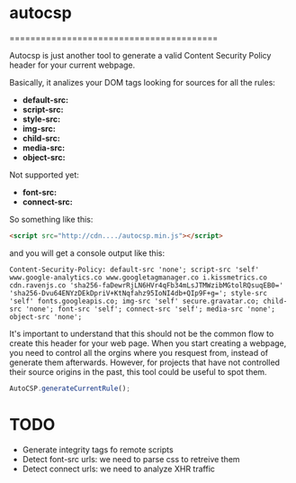 # autocsp
========================================

Autocsp is just another tool to generate a valid Content Security Policy header
for your current webpage.

Basically, it analizes your DOM tags looking for sources for all the rules:

- **default-src:**
- **script-src:**
- **style-src:**
- **img-src:**
- **child-src:**
- **media-src:**
- **object-src:**

Not supported yet:

- **font-src:**
- **connect-src:**

So something like this:

```html
<script src="http://cdn..../autocsp.min.js"></script>
```

and you will get a console output like this:

```
Content-Security-Policy: default-src 'none'; script-src 'self' www.google-analytics.co www.googletagmanager.co i.kissmetrics.co cdn.ravenjs.co 'sha256-faDewrRjLN6HVr4qFb34mLsJTMWzibMGtolRQsuqEB0=' 'sha256-Dvu64ENYzDEkDpriV+KtNqfahz95IoNI4db+QIp9F+g='; style-src 'self' fonts.googleapis.co; img-src 'self' secure.gravatar.co; child-src 'none'; font-src 'self'; connect-src 'self'; media-src 'none'; object-src 'none';
```

It's important to understand that this should not be the common flow to create
this header for your web page. When you start creating a webpage, you need to
control all the orgins where you resquest from, instead of generate them
afterwards. However, for projects that have not controlled their source origins
in the past, this tool could be useful to spot them.

```javascript
AutoCSP.generateCurrentRule();
```

# TODO

- Generate integrity tags fo remote scripts
- Detect font-src urls: we need to parse css to retreive them
- Detect connect urls: we need to analyze XHR traffic
